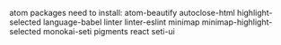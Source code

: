 atom packages need to install:
atom-beautify
autoclose-html
highlight-selected
language-babel
linter
linter-eslint
minimap
minimap-highlight-selected
monokai-seti
pigments
react
seti-ui
